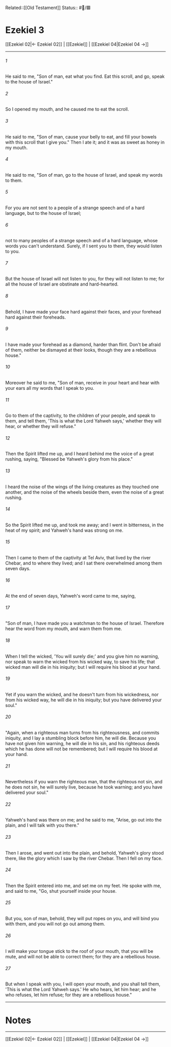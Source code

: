 Related::[[Old Testament]]
Status:: #📖/🟥
# Ezekiel 3

[[Ezekiel 02|← Ezekiel 02]] | [[Ezekiel]] | [[Ezekiel 04|Ezekiel 04 →]]
***



###### 1 
He said to me, "Son of man, eat what you find. Eat this scroll, and go, speak to the house of Israel." 

###### 2 
So I opened my mouth, and he caused me to eat the scroll. 

###### 3 
He said to me, "Son of man, cause your belly to eat, and fill your bowels with this scroll that I give you." Then I ate it; and it was as sweet as honey in my mouth. 

###### 4 
He said to me, "Son of man, go to the house of Israel, and speak my words to them. 

###### 5 
For you are not sent to a people of a strange speech and of a hard language, but to the house of Israel; 

###### 6 
not to many peoples of a strange speech and of a hard language, whose words you can't understand. Surely, if I sent you to them, they would listen to you. 

###### 7 
But the house of Israel will not listen to you, for they will not listen to me; for all the house of Israel are obstinate and hard-hearted. 

###### 8 
Behold, I have made your face hard against their faces, and your forehead hard against their foreheads. 

###### 9 
I have made your forehead as a diamond, harder than flint. Don't be afraid of them, neither be dismayed at their looks, though they are a rebellious house." 

###### 10 
Moreover he said to me, "Son of man, receive in your heart and hear with your ears all my words that I speak to you. 

###### 11 
Go to them of the captivity, to the children of your people, and speak to them, and tell them, 'This is what the Lord Yahweh says,' whether they will hear, or whether they will refuse." 

###### 12 
Then the Spirit lifted me up, and I heard behind me the voice of a great rushing, saying, "Blessed be Yahweh's glory from his place." 

###### 13 
I heard the noise of the wings of the living creatures as they touched one another, and the noise of the wheels beside them, even the noise of a great rushing. 

###### 14 
So the Spirit lifted me up, and took me away; and I went in bitterness, in the heat of my spirit; and Yahweh's hand was strong on me. 

###### 15 
Then I came to them of the captivity at Tel Aviv, that lived by the river Chebar, and to where they lived; and I sat there overwhelmed among them seven days. 

###### 16 
At the end of seven days, Yahweh's word came to me, saying, 

###### 17 
"Son of man, I have made you a watchman to the house of Israel. Therefore hear the word from my mouth, and warn them from me. 

###### 18 
When I tell the wicked, 'You will surely die;' and you give him no warning, nor speak to warn the wicked from his wicked way, to save his life; that wicked man will die in his iniquity; but I will require his blood at your hand. 

###### 19 
Yet if you warn the wicked, and he doesn't turn from his wickedness, nor from his wicked way, he will die in his iniquity; but you have delivered your soul." 

###### 20 
"Again, when a righteous man turns from his righteousness, and commits iniquity, and I lay a stumbling block before him, he will die. Because you have not given him warning, he will die in his sin, and his righteous deeds which he has done will not be remembered; but I will require his blood at your hand. 

###### 21 
Nevertheless if you warn the righteous man, that the righteous not sin, and he does not sin, he will surely live, because he took warning; and you have delivered your soul." 

###### 22 
Yahweh's hand was there on me; and he said to me, "Arise, go out into the plain, and I will talk with you there." 

###### 23 
Then I arose, and went out into the plain, and behold, Yahweh's glory stood there, like the glory which I saw by the river Chebar. Then I fell on my face. 

###### 24 
Then the Spirit entered into me, and set me on my feet. He spoke with me, and said to me, "Go, shut yourself inside your house. 

###### 25 
But you, son of man, behold, they will put ropes on you, and will bind you with them, and you will not go out among them. 

###### 26 
I will make your tongue stick to the roof of your mouth, that you will be mute, and will not be able to correct them; for they are a rebellious house. 

###### 27 
But when I speak with you, I will open your mouth, and you shall tell them, 'This is what the Lord Yahweh says.' He who hears, let him hear; and he who refuses, let him refuse; for they are a rebellious house."

---
# Notes


***
[[Ezekiel 02|← Ezekiel 02]] | [[Ezekiel]] | [[Ezekiel 04|Ezekiel 04 →]]
